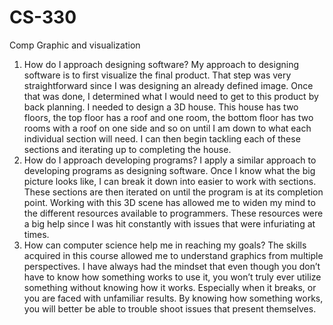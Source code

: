 # CS-330
Comp Graphic and visualization
1.	How do I approach designing software?
My approach to designing software is to first visualize the final product. That step was very straightforward since I was designing an already defined image. Once that was done, I determined what I would need to get to this product by back planning. I needed to design a 3D house. This house has two floors, the top floor has a roof and one room, the bottom floor has two rooms with a roof on one side and so on until I am down to what each individual section will need. I can then begin tackling each of these sections and iterating up to completing the house.
2.	How do I approach developing programs?
I apply a similar approach to developing programs as designing software. Once I know what the big picture looks like, I can break it down into easier to work with sections. These sections are then iterated on until the program is at its completion point. Working with this 3D scene has allowed me to widen my mind to the different resources available to programmers. These resources were a big help since I was hit constantly with issues that were infuriating at times.
3.	How can computer science help me in reaching my goals?
The skills acquired in this course allowed me to understand graphics from multiple perspectives. I have always had the mindset that even though you don’t have to know how something works to use it, you won’t truly ever utilize something without knowing how it works. Especially when it breaks, or you are faced with unfamiliar results. By knowing how something works, you will better be able to trouble shoot issues that present themselves.

